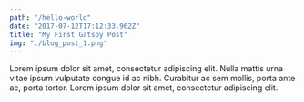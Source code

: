 ```yaml
---
path: "/hello-world"
date: "2017-07-12T17:12:33.962Z"
title: "My First Gatsby Post"
img: "./blog_post_1.png"
---
```


Lorem ipsum dolor sit amet, consectetur adipiscing elit. Nulla mattis urna vitae ipsum vulputate congue id ac nibh. Curabitur ac sem mollis, porta ante ac, porta tortor. Lorem ipsum dolor sit amet, consectetur adipiscing elit.